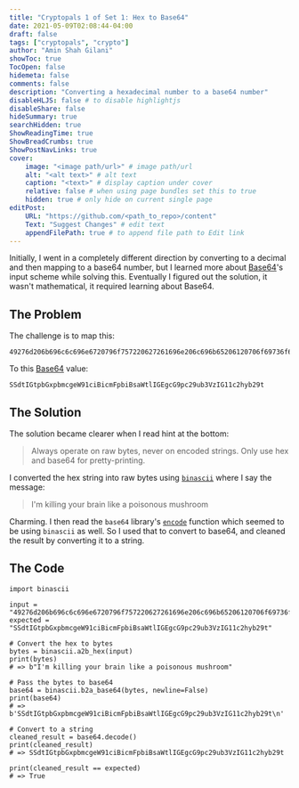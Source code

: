 ```yaml
---
title: "Cryptopals 1 of Set 1: Hex to Base64"
date: 2021-05-09T02:08:44-04:00
draft: false
tags: ["cryptopals", "crypto"]
author: "Amin Shah Gilani"
showToc: true
TocOpen: false
hidemeta: false
comments: false
description: "Converting a hexadecimal number to a base64 number"
disableHLJS: false # to disable highlightjs
disableShare: false
hideSummary: true
searchHidden: true
ShowReadingTime: true
ShowBreadCrumbs: true
ShowPostNavLinks: true
cover:
    image: "<image path/url>" # image path/url
    alt: "<alt text>" # alt text
    caption: "<text>" # display caption under cover
    relative: false # when using page bundles set this to true
    hidden: true # only hide on current single page
editPost:
    URL: "https://github.com/<path_to_repo>/content"
    Text: "Suggest Changes" # edit text
    appendFilePath: true # to append file path to Edit link
---
```


Initially, I went in a completely different direction by converting to a decimal and then mapping to a base64 number, but I learned more about [Base64](https://tools.ietf.org/html/rfc3548.html)'s input scheme while solving this. Eventually I figured out the solution, it wasn't mathematical, it required learning about Base64.

## The Problem

The challenge is to map this:

```
49276d206b696c6c696e6720796f757220627261696e206c696b65206120706f69736f6e6f7573206d757368726f6f6d
```

To this [Base64](https://en.wikipedia.org/wiki/Base64) value:

```
SSdtIGtpbGxpbmcgeW91ciBicmFpbiBsaWtlIGEgcG9pc29ub3VzIG11c2hyb29t
```

## The Solution

The solution became clearer when I read hint at the bottom:

> Always operate on raw bytes, never on encoded strings. Only use hex and base64 for pretty-printing.

I converted the hex string into raw bytes using [`binascii`](https://docs.python.org/3/library/binascii.html) where I say the message:

> I'm killing your brain like a poisonous mushroom

Charming. I then read the `base64` library's [`encode`](https://github.com/python/cpython/blob/3.9/Lib/base64.py#L51-L62) function which seemed to be using `binascii` as well. So I used that to convert to base64, and cleaned the result by converting it to a string.

## The Code

```
import binascii

input = "49276d206b696c6c696e6720796f757220627261696e206c696b65206120706f69736f6e6f7573206d757368726f6f6d"
expected = "SSdtIGtpbGxpbmcgeW91ciBicmFpbiBsaWtlIGEgcG9pc29ub3VzIG11c2hyb29t"

# Convert the hex to bytes
bytes = binascii.a2b_hex(input)
print(bytes)
# => b"I'm killing your brain like a poisonous mushroom"

# Pass the bytes to base64
base64 = binascii.b2a_base64(bytes, newline=False)
print(base64)
# => b'SSdtIGtpbGxpbmcgeW91ciBicmFpbiBsaWtlIGEgcG9pc29ub3VzIG11c2hyb29t\n'

# Convert to a string
cleaned_result = base64.decode()
print(cleaned_result)
# => SSdtIGtpbGxpbmcgeW91ciBicmFpbiBsaWtlIGEgcG9pc29ub3VzIG11c2hyb29t

print(cleaned_result == expected)
# => True
```